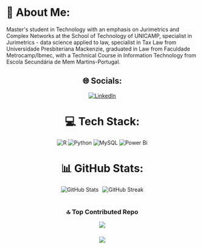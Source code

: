 # 💫 About Me:
Master's student in Technology with an emphasis on Jurimetrics and Complex Networks at the School of Technology of UNICAMP, specialist in Jurimetrics - data science applied to law, specialist in Tax Law from Universidade Presbiteriana Mackenzie, graduated in Law from Faculdade Metrocamp/Ibmec, with a Technical Course in Information Technology from Escola Secundária de Mem Martins-Portugal.

<div align="center">

## 🌐 Socials:
[![LinkedIn](https://img.shields.io/badge/LinkedIn-%230077B5.svg?logo=linkedin&logoColor=white)](https://linkedin.com/in/www.linkedin.com/in/jrdom) 

<div align="center">

# 💻 Tech Stack:
![R](https://img.shields.io/badge/r-%23276DC3.svg?style=flat&logo=r&logoColor=white) ![Python](https://img.shields.io/badge/python-3670A0?style=flat&logo=python&logoColor=ffdd54) ![MySQL](https://img.shields.io/badge/mysql-4479A1.svg?style=flat&logo=mysql&logoColor=white) ![Power Bi](https://img.shields.io/badge/power_bi-F2C811?style=flat&logo=powerbi&logoColor=black)

# 📊 GitHub Stats:
<div style="display: flex; justify-content: center;">
    <img src="https://github-readme-stats.vercel.app/api?username=jrdom&theme=dark&hide_border=false&include_all_commits=false&count_private=false" alt="GitHub Stats" style="margin-right: 10px;"/>
    <img src="https://github-readme-streak-stats.herokuapp.com/?user=jrdom&theme=dark&hide_border=false" alt="GitHub Streak"/>
</div>
<br/>


### 🔝 Top Contributed Repo
![](https://github-contributor-stats.vercel.app/api?username=jrdom&limit=5&theme=dark&combine_all_yearly_contributions=true)

###

[![](https://visitcount.itsvg.in/api?id=jrdom&label=Profile%20Views&color=12&icon=1&pretty=false)](https://visitcount.itsvg.in)

</div>
